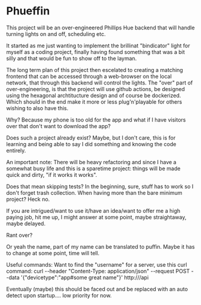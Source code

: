 # Phueffin
This project will be an over-engineered Phillips Hue backend that will handle turning lights on and off, scheduling etc. 

It started as me just wanting to implement the brillinat "bindicator" light for myself as a coding project, finally having found something that was a bit silly and that would be fun to show off to the layman. 

The long term plan of this project then escelated to creating a matching frontend that can be accessed through a web-browser on the local network, that through this backend will control the lights. 
The "over" part of over-engineering, is that the project will use github actions, be designed using the hexagonal archtitucture design and of course be dockerized. 
Which should in the end make it more or less plug'n'playable for others wishing to also have this. 

Why? Because my phone is too old for the app and what if I have visitors over that don't want to download the app? 

Does such a project already exist? Maybe, but I don't care, this is for learning and being able to say I did something and knowing the code entirely. 

An important note: There will be heavy refactoring and since I have a somewhat busy life and this is a sparetime project: things will be made quick and dirty, "if it works it works".

Does that mean skipping tests? In the beginning, sure, stuff has to work so I don't forget trash collection. When having more than the bare minimum project? Heck no. 

If you are intrigued/want to use it/have an idea/want to offer me a high paying job, hit me up, I might answer at some point, maybe straightaway, maybe delayed. 

Rant over? 

Or yeah the name, part of my name can be translated to puffin. Maybe it has to change at some point, time will tell. 



Useful commands: 
Want to find the "username" for a server, use this curl command: 
curl --header "Content-Type: application/json"   --request POST   --data '{"devicetype":"app#some great name"}'   http://<IP-address>/api

Eventually (maybe) this should be faced out and be replaced with an auto detect upon startup.... low priority for now. 